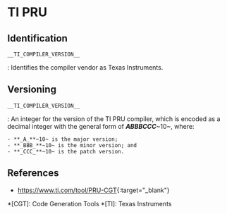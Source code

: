 # TI PRU

## Identification

`__TI_COMPILER_VERSION__`

:   Identifies the compiler vendor as Texas Instruments.

## Versioning

`__TI_COMPILER_VERSION__`

:   An integer for the version of the TI PRU compiler, which is encoded as a decimal integer with the general form of **_ABBBCCC_**~10~, where:

    - **_A_**~10~ is the major version;
    - **_BBB_**~10~ is the minor version; and
    - **_CCC_**~10~ is the patch version.

## References

- <https://www.ti.com/tool/PRU-CGT>{:target="_blank"}

*[CGT]: Code Generation Tools
*[TI]: Texas Instruments
